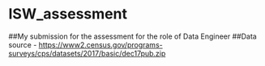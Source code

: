 # ISW_assessment
##My submission for the assessment for the role of Data Engineer
##Data source - https://www2.census.gov/programs-surveys/cps/datasets/2017/basic/dec17pub.zip
